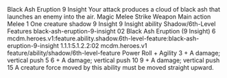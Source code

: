 <ability>
  <name>Black Ash Eruption</name>
  <cost>9 Insight</cost>
  <flavor>Your attack produces a cloud of black ash that launches an enemy into the air.</flavor>
  <keywords>
    <keyword>Magic</keyword>
    <keyword>Melee</keyword>
    <keyword>Strike</keyword>
    <keyword>Weapon</keyword>
  </keywords>
  <type>Main action</type>
  <distance>Melee 1</distance>
  <target>One creature</target>
  <metadata>
    <class>shadow</class>
    <cost>9 Insight</cost>
    <cost_amount>9</cost_amount>
    <cost_resource>Insight</cost_resource>
    <feature_type>ability</feature_type>
    <file_dpath>Shadow/6th-Level Features</file_dpath>
    <item_id>black-ash-eruption-9-insight</item_id>
    <item_index>02</item_index>
    <item_name>Black Ash Eruption (9 Insight)</item_name>
    <level>6</level>
    <scc>mcdm.heroes.v1:feature.ability.shadow.6th-level-feature:black-ash-eruption-9-insight</scc>
    <scdc>1.1.1:5.1.2.2:02</scdc>
    <source>mcdm.heroes.v1</source>
    <type>feature/ability/shadow/6th-level-feature</type>
  </metadata>
  <effects>
    <effect type="roll">
      <roll>Power Roll + Agility</roll>
      <t1>3 + A damage; vertical push 5</t1>
      <t2>6 + A damage; vertical push 10</t2>
      <t3>9 + A damage; vertical push 15</t3>
    </effect>
    <effect type="mundane">A creature force moved by this ability must be moved straight upward.</effect>
  </effects>
</ability>
